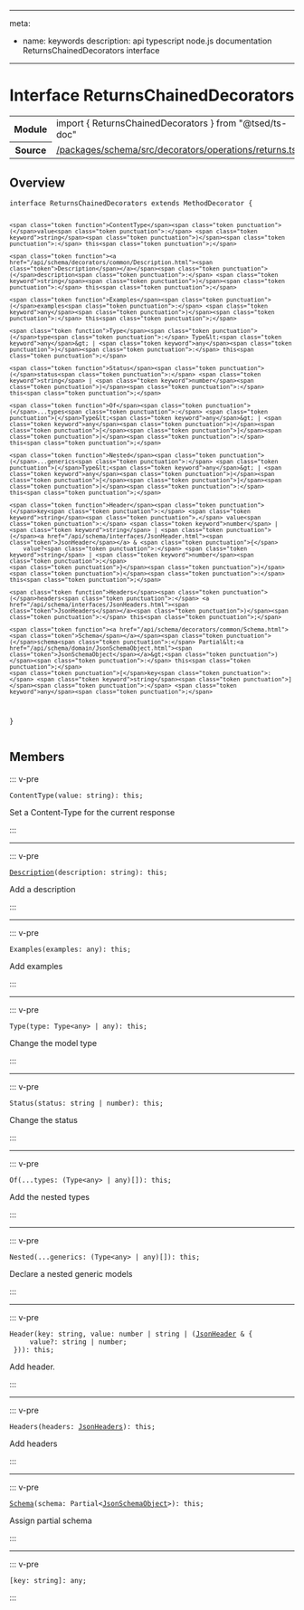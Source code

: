 
---
meta:
 - name: keywords
   description: api typescript node.js documentation ReturnsChainedDecorators interface
---
# Interface ReturnsChainedDecorators

<Badge text="Interface" type="interface"/>
<!-- Summary -->
<section class="table-features"><table class="is-full-width"><tbody><tr><th>Module</th><td><div class="lang-typescript"><span class="token keyword">import</span> { ReturnsChainedDecorators }&nbsp;<span class="token keyword">from</span>&nbsp;<span class="token string">"@tsed/ts-doc"</span></div></td></tr><tr><th>Source</th><td><a href="https://github.com/repo/blob/v1.0.0/packages/schema/src/decorators/operations/returns.ts#L0-L0">/packages/schema/src/decorators/operations/returns.ts</a></td></tr></tbody></table></section>

<!-- Overview -->
## Overview


<div class="language-typescript"><pre class="language-typescript" v-pre=""><code class="typescript-lang "><span class="token keyword">interface</span> ReturnsChainedDecorators <span class="token keyword">extends</span> MethodDecorator <span class="token punctuation">{</span>
    
    <span class="token function">ContentType</span><span class="token punctuation">(</span>value<span class="token punctuation">:</span> <span class="token keyword">string</span><span class="token punctuation">)</span><span class="token punctuation">:</span> this<span class="token punctuation">;</span>
    
    <span class="token function"><a href="/api/schema/decorators/common/Description.html"><span class="token">Description</span></a></span><span class="token punctuation">(</span>description<span class="token punctuation">:</span> <span class="token keyword">string</span><span class="token punctuation">)</span><span class="token punctuation">:</span> this<span class="token punctuation">;</span>
    
    <span class="token function">Examples</span><span class="token punctuation">(</span>examples<span class="token punctuation">:</span> <span class="token keyword">any</span><span class="token punctuation">)</span><span class="token punctuation">:</span> this<span class="token punctuation">;</span>
    
    <span class="token function">Type</span><span class="token punctuation">(</span>type<span class="token punctuation">:</span> Type&lt;<span class="token keyword">any</span>&gt; | <span class="token keyword">any</span><span class="token punctuation">)</span><span class="token punctuation">:</span> this<span class="token punctuation">;</span>
    
    <span class="token function">Status</span><span class="token punctuation">(</span>status<span class="token punctuation">:</span> <span class="token keyword">string</span> | <span class="token keyword">number</span><span class="token punctuation">)</span><span class="token punctuation">:</span> this<span class="token punctuation">;</span>
    
    <span class="token function">Of</span><span class="token punctuation">(</span>...types<span class="token punctuation">:</span> <span class="token punctuation">(</span>Type&lt;<span class="token keyword">any</span>&gt; | <span class="token keyword">any</span><span class="token punctuation">)</span><span class="token punctuation">[</span><span class="token punctuation">]</span><span class="token punctuation">)</span><span class="token punctuation">:</span> this<span class="token punctuation">;</span>
    
    <span class="token function">Nested</span><span class="token punctuation">(</span>...generics<span class="token punctuation">:</span> <span class="token punctuation">(</span>Type&lt;<span class="token keyword">any</span>&gt; | <span class="token keyword">any</span><span class="token punctuation">)</span><span class="token punctuation">[</span><span class="token punctuation">]</span><span class="token punctuation">)</span><span class="token punctuation">:</span> this<span class="token punctuation">;</span>
    
    <span class="token function">Header</span><span class="token punctuation">(</span>key<span class="token punctuation">:</span> <span class="token keyword">string</span><span class="token punctuation">,</span> value<span class="token punctuation">:</span> <span class="token keyword">number</span> | <span class="token keyword">string</span> | <span class="token punctuation">(</span><a href="/api/schema/interfaces/JsonHeader.html"><span class="token">JsonHeader</span></a> & <span class="token punctuation">{</span>
        value?<span class="token punctuation">:</span> <span class="token keyword">string</span> | <span class="token keyword">number</span><span class="token punctuation">;</span>
    <span class="token punctuation">}</span><span class="token punctuation">)</span><span class="token punctuation">)</span><span class="token punctuation">:</span> this<span class="token punctuation">;</span>
    
    <span class="token function">Headers</span><span class="token punctuation">(</span>headers<span class="token punctuation">:</span> <a href="/api/schema/interfaces/JsonHeaders.html"><span class="token">JsonHeaders</span></a><span class="token punctuation">)</span><span class="token punctuation">:</span> this<span class="token punctuation">;</span>
    
    <span class="token function"><a href="/api/schema/decorators/common/Schema.html"><span class="token">Schema</span></a></span><span class="token punctuation">(</span>schema<span class="token punctuation">:</span> Partial&lt;<a href="/api/schema/domain/JsonSchemaObject.html"><span class="token">JsonSchemaObject</span></a>&gt;<span class="token punctuation">)</span><span class="token punctuation">:</span> this<span class="token punctuation">;</span>
    <span class="token punctuation">[</span>key<span class="token punctuation">:</span> <span class="token keyword">string</span><span class="token punctuation">]</span><span class="token punctuation">:</span> <span class="token keyword">any</span><span class="token punctuation">;</span>
<span class="token punctuation">}</span></code></pre></div>



<!-- Members -->




## Members


::: v-pre

<div class="method-overview">
<div class="language-typescript"><pre class="language-typescript" v-pre=""><code class="typescript-lang "><span class="token function">ContentType</span><span class="token punctuation">(</span>value<span class="token punctuation">:</span> <span class="token keyword">string</span><span class="token punctuation">)</span><span class="token punctuation">:</span> this<span class="token punctuation">;</span></code></pre></div>

</div>



Set a Content-Type for the current response



:::



***



::: v-pre

<div class="method-overview">
<div class="language-typescript"><pre class="language-typescript" v-pre=""><code class="typescript-lang "><span class="token function"><a href="/api/schema/decorators/common/Description.html"><span class="token">Description</span></a></span><span class="token punctuation">(</span>description<span class="token punctuation">:</span> <span class="token keyword">string</span><span class="token punctuation">)</span><span class="token punctuation">:</span> this<span class="token punctuation">;</span></code></pre></div>

</div>



Add a description



:::



***



::: v-pre

<div class="method-overview">
<div class="language-typescript"><pre class="language-typescript" v-pre=""><code class="typescript-lang "><span class="token function">Examples</span><span class="token punctuation">(</span>examples<span class="token punctuation">:</span> <span class="token keyword">any</span><span class="token punctuation">)</span><span class="token punctuation">:</span> this<span class="token punctuation">;</span></code></pre></div>

</div>



Add examples



:::



***



::: v-pre

<div class="method-overview">
<div class="language-typescript"><pre class="language-typescript" v-pre=""><code class="typescript-lang "><span class="token function">Type</span><span class="token punctuation">(</span>type<span class="token punctuation">:</span> Type&lt;<span class="token keyword">any</span>&gt; | <span class="token keyword">any</span><span class="token punctuation">)</span><span class="token punctuation">:</span> this<span class="token punctuation">;</span></code></pre></div>

</div>



Change the model type



:::



***



::: v-pre

<div class="method-overview">
<div class="language-typescript"><pre class="language-typescript" v-pre=""><code class="typescript-lang "><span class="token function">Status</span><span class="token punctuation">(</span>status<span class="token punctuation">:</span> <span class="token keyword">string</span> | <span class="token keyword">number</span><span class="token punctuation">)</span><span class="token punctuation">:</span> this<span class="token punctuation">;</span></code></pre></div>

</div>



Change the status



:::



***



::: v-pre

<div class="method-overview">
<div class="language-typescript"><pre class="language-typescript" v-pre=""><code class="typescript-lang "><span class="token function">Of</span><span class="token punctuation">(</span>...types<span class="token punctuation">:</span> <span class="token punctuation">(</span>Type&lt;<span class="token keyword">any</span>&gt; | <span class="token keyword">any</span><span class="token punctuation">)</span><span class="token punctuation">[</span><span class="token punctuation">]</span><span class="token punctuation">)</span><span class="token punctuation">:</span> this<span class="token punctuation">;</span></code></pre></div>

</div>



Add the nested types



:::



***



::: v-pre

<div class="method-overview">
<div class="language-typescript"><pre class="language-typescript" v-pre=""><code class="typescript-lang "><span class="token function">Nested</span><span class="token punctuation">(</span>...generics<span class="token punctuation">:</span> <span class="token punctuation">(</span>Type&lt;<span class="token keyword">any</span>&gt; | <span class="token keyword">any</span><span class="token punctuation">)</span><span class="token punctuation">[</span><span class="token punctuation">]</span><span class="token punctuation">)</span><span class="token punctuation">:</span> this<span class="token punctuation">;</span></code></pre></div>

</div>



Declare a nested generic models



:::



***



::: v-pre

<div class="method-overview">
<div class="language-typescript"><pre class="language-typescript" v-pre=""><code class="typescript-lang "><span class="token function">Header</span><span class="token punctuation">(</span>key<span class="token punctuation">:</span> <span class="token keyword">string</span><span class="token punctuation">,</span> value<span class="token punctuation">:</span> <span class="token keyword">number</span> | <span class="token keyword">string</span> | <span class="token punctuation">(</span><a href="/api/schema/interfaces/JsonHeader.html"><span class="token">JsonHeader</span></a> & <span class="token punctuation">{</span>
     value?<span class="token punctuation">:</span> <span class="token keyword">string</span> | <span class="token keyword">number</span><span class="token punctuation">;</span>
 <span class="token punctuation">}</span><span class="token punctuation">)</span><span class="token punctuation">)</span><span class="token punctuation">:</span> this<span class="token punctuation">;</span></code></pre></div>

</div>



Add header.



:::



***



::: v-pre

<div class="method-overview">
<div class="language-typescript"><pre class="language-typescript" v-pre=""><code class="typescript-lang "><span class="token function">Headers</span><span class="token punctuation">(</span>headers<span class="token punctuation">:</span> <a href="/api/schema/interfaces/JsonHeaders.html"><span class="token">JsonHeaders</span></a><span class="token punctuation">)</span><span class="token punctuation">:</span> this<span class="token punctuation">;</span></code></pre></div>

</div>



Add headers



:::



***



::: v-pre

<div class="method-overview">
<div class="language-typescript"><pre class="language-typescript" v-pre=""><code class="typescript-lang "><span class="token function"><a href="/api/schema/decorators/common/Schema.html"><span class="token">Schema</span></a></span><span class="token punctuation">(</span>schema<span class="token punctuation">:</span> Partial&lt;<a href="/api/schema/domain/JsonSchemaObject.html"><span class="token">JsonSchemaObject</span></a>&gt;<span class="token punctuation">)</span><span class="token punctuation">:</span> this<span class="token punctuation">;</span></code></pre></div>

</div>



Assign partial schema



:::



***



::: v-pre

<div class="method-overview">
<div class="language-typescript"><pre class="language-typescript" v-pre=""><code class="typescript-lang "><span class="token punctuation">[</span>key<span class="token punctuation">:</span> <span class="token keyword">string</span><span class="token punctuation">]</span><span class="token punctuation">:</span> <span class="token keyword">any</span><span class="token punctuation">;</span></code></pre></div>

</div>



:::









